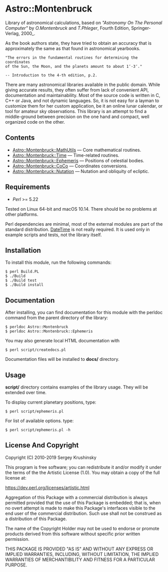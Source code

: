 # Astro::Montenbruck


Library of astronomical calculations, based on
_"Astronomy On The Personal Computer"_ by _O.Montenbruck_ and _T.Phleger_,
Fourth Edition, Springer-Verlag, 2000_.

As the book authors state, they have tried to obtain an accuracy that is
approximately the same as that found in astronomical yearbooks.

```
"The errors in the fundamental routines for determining the coordinates
of the Sun, the Moon, and the planets amount to about 1″-3″."

-- Introduction to the 4-th edition, p.2.
```

There are many astronomical libraries available in the public domain. While
giving accurate results, they often suffer from lack of convenient API,
documentation and maintainability. Most of the source code is written in C, C++
or Java, and not dynamic languages. So, it is not easy for a layman to customize
them for her custom application, be it an online lunar calendar, or tool for
amateur sky observations. This library is an attempt to find a middle-ground
between precision on the one hand and compact, well organized code on the other.


## Contents

- [Astro::Montenbruck::MathUtils](lib/Astro::Montenbruck/MathUtils.pm) — Core mathematical routines.
- [Astro::Montenbruck::Time](lib/Astro::Montenbruck/Time.pm) — Time-related routines.
- [Astro::Montenbruck::Ephemeris](lib/Astro::Montenbruck/Ephemeris.pm) — Positions of celestial bodies.
- [Astro::Montenbruck::CoCo](lib/Astro::Montenbruck/CoCo.pm) —  Coordinates conversions.
- [Astro::Montenbruck::Nutation](lib/Astro::Montenbruck/Nutation.pm) —  Nutation and obliquity of ecliptic.

## Requirements

* *Perl* >= 5.22

Tested on Linux 64-bit and macOS 10.14. There should be no problems at other platforms.

Perl dependencies are minimal, most of the external modules are part of the standard
distribution. [DateTime](https://metacpan.org/pod/DateTime) is not really required.
It is used only in example scripts and tests, not the library itself.


## Installation

To install this module, run the following commands:

```
$ perl Build.PL
$ ./Build
$ ./Build test
$ ./Build install
```

## Documentation

After installing, you can find documentation for this module with the
perldoc command from the parent directory of the library:

```
$ perldoc Astro::Montenbruck
$ perldoc Astro::Montenbruck::Ephemeris

```

You may also generate local HTML documentation with

```
$ perl script/createdocs.pl
```

Documentation files will be installed to **docs/** directory.

## Usage

**script/** directory contains examples of the library usage. They will be
extended over time.

To display current planetary positions, type:

```
$ perl script/ephemeris.pl
```

For list of available options. type:

```
$ perl script/ephemeris.pl -h
```


## License And Copyright

Copyright (C) 2010-2019 Sergey Krushinsky

This program is free software; you can redistribute it and/or modify it
under the terms of the the Artistic License (1.0). You may obtain a
copy of the full license at:

https://dev.perl.org/licenses/artistic.html

Aggregation of this Package with a commercial distribution is always
permitted provided that the use of this Package is embedded; that is,
when no overt attempt is made to make this Package's interfaces visible
to the end user of the commercial distribution. Such use shall not be
construed as a distribution of this Package.

The name of the Copyright Holder may not be used to endorse or promote
products derived from this software without specific prior written
permission.

THIS PACKAGE IS PROVIDED "AS IS" AND WITHOUT ANY EXPRESS OR IMPLIED
WARRANTIES, INCLUDING, WITHOUT LIMITATION, THE IMPLIED WARRANTIES OF
MERCHANTIBILITY AND FITNESS FOR A PARTICULAR PURPOSE.
